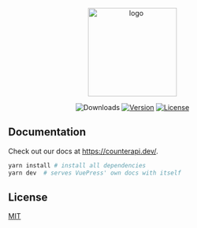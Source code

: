 <p align="center">
  <a href="https://vuepress.vuejs.org/" target="_blank">
    <img width="180" src="https://raw.githubusercontent.com/counterapi/docs/master/src/.vuepress/public/favicons/apple-icon-180x180.png" alt="logo">
  </a>
</p>

<p align="center">
 <img src="https://img.shields.io/npm/dm/counterapi.svg" alt="Downloads"></a>
  <a href="https://www.npmjs.com/package/counterapi"><img src="https://img.shields.io/npm/v/counterapi.svg" alt="Version"></a>
  <a href="https://github.com/counterapi/docs/blob/master/LICENSE"><img src="https://img.shields.io/npm/l/counterapi.svg" alt="License"></a>
</p>

## Documentation

Check out our docs at https://counterapi.dev/.

```bash
yarn install # install all dependencies
yarn dev  # serves VuePress' own docs with itself
```

## License

[MIT](https://github.com/counterapi/docs/blob/master/LICENSE)
